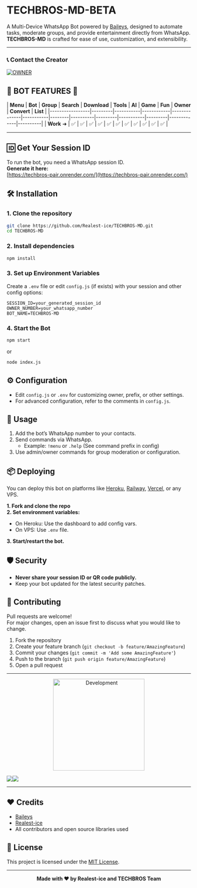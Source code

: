 # TECHBROS-MD-BETA

A Multi-Device WhatsApp Bot powered by [Baileys](https://github.com/adiwajshing/Baileys), designed to automate tasks, moderate groups, and provide entertainment directly from WhatsApp.  
**TECHBROS-MD** is crafted for ease of use, customization, and extensibility.


---

### 📞 **Contact the Creator**

<a href="https://lazack.biz.id"><img alt='OWNER' src='https://img.shields.io/badge/GET%20IN%20TOUCH-magenta?style=for-the-badge&logo=opencv&logoColor=white'/></a>

</div>

## 🚀 **BOT FEATURES** 💌

| **Menu**       | **Bot** | **Group** | **Search** | **Download** | **Tools** | **AI** | **Game** | **Fun** | **Owner** | **Convert** | **List** |
|-----------------|---------|-----------|------------|--------------|-----------|--------|----------|---------|-----------|---------|-------------|----------|
| **Work** ➜     | ✅       | ✅         | ✅          | ✅            | ✅         | ✅      | ✅        | ✅       | ✅         | ✅       | ✅           | 

---------------------


## 🆔 Get Your Session ID

To run the bot, you need a WhatsApp session ID.  
**Generate it here:**  
[https://techbros-pair.onrender.com/](https://techbros-pair.onrender.com/)

## 🛠️ Installation

### 1. Clone the repository

```bash
git clone https://github.com/Realest-ice/TECHBROS-MD.git
cd TECHBROS-MD
```

### 2. Install dependencies

```bash
npm install
```

### 3. Set up Environment Variables

Create a `.env` file or edit `config.js` (if exists) with your session and other config options:

```env
SESSION_ID=your_generated_session_id
OWNER_NUMBER=your_whatsapp_number
BOT_NAME=TECHBROS-MD
```

### 4. Start the Bot

```bash
npm start
```
or
```bash
node index.js
```

## ⚙️ Configuration

- Edit `config.js` or `.env` for customizing owner, prefix, or other settings.
- For advanced configuration, refer to the comments in `config.js`.

## 📝 Usage

1. Add the bot’s WhatsApp number to your contacts.
2. Send commands via WhatsApp.  
   - Example: `!menu` or `.help` (See command prefix in config)
3. Use admin/owner commands for group moderation or configuration.

## 📦 Deploying

You can deploy this bot on platforms like [Heroku](https://heroku.com), [Railway](https://railway.app), [Vercel](https://vercel.com), or any VPS.

**1. Fork and clone the repo**  
**2. Set environment variables:**  
  - On Heroku: Use the dashboard to add config vars.
  - On VPS: Use `.env` file.

**3. Start/restart the bot.**

## 🛡️ Security

- **Never share your session ID or QR code publicly.**
- Keep your bot updated for the latest security patches.

## 🤝 Contributing

Pull requests are welcome!  
For major changes, open an issue first to discuss what you would like to change.

1. Fork the repository
2. Create your feature branch (`git checkout -b feature/AmazingFeature`)
3. Commit your changes (`git commit -m 'Add some AmazingFeature'`)
4. Push to the branch (`git push origin feature/AmazingFeature`)
5. Open a pull request

---

<p align="center">
<img alt="Development" width="250" src="https://media2.giphy.com/media/W9tBvzTXkQopi/giphy.gif?cid=6c09b952xu6syi1fyqfyc04wcfk0qvqe8fd7sop136zxfjyn&ep=v1_internal_gif_by_id&rid=giphy.gif&ct=g" />
</p>
<a><img src='https://i.imgur.com/LyHic3i.gif'/></a><a><img src='https://i.imgur.com/LyHic3i.gif'/></a>

---

## ❤️ Credits

- [Baileys](https://github.com/adiwajshing/Baileys)
- [Realest-ice](https://github.com/Realest-ice)
- All contributors and open source libraries used

## 📄 License

This project is licensed under the [MIT License](LICENSE).

---

<p align="center">
  <b>Made with ❤️ by Realest-ice and TECHBROS Team</b>
</p>
